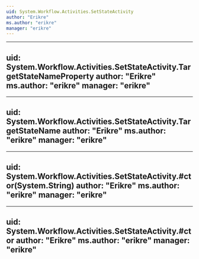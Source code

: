 ```yaml
---
uid: System.Workflow.Activities.SetStateActivity
author: "Erikre"
ms.author: "erikre"
manager: "erikre"
---
```


---
uid: System.Workflow.Activities.SetStateActivity.TargetStateNameProperty
author: "Erikre"
ms.author: "erikre"
manager: "erikre"
---

---
uid: System.Workflow.Activities.SetStateActivity.TargetStateName
author: "Erikre"
ms.author: "erikre"
manager: "erikre"
---

---
uid: System.Workflow.Activities.SetStateActivity.#ctor(System.String)
author: "Erikre"
ms.author: "erikre"
manager: "erikre"
---

---
uid: System.Workflow.Activities.SetStateActivity.#ctor
author: "Erikre"
ms.author: "erikre"
manager: "erikre"
---
